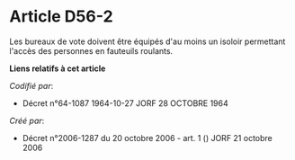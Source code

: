 # Article D56-2

Les bureaux de vote doivent être équipés d'au moins un isoloir permettant l'accès des personnes en fauteuils roulants.

**Liens relatifs à cet article**

_Codifié par_:

  - Décret n°64-1087 1964-10-27 JORF 28 OCTOBRE 1964

_Créé par_:

  - Décret n°2006-1287 du 20 octobre 2006 - art. 1 () JORF 21 octobre 2006
